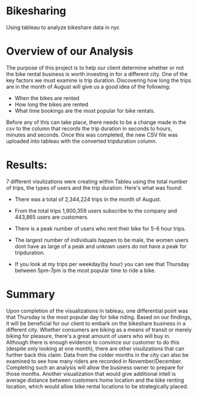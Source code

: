 # Bikesharing
Using tableau to analyze bikeshare data in nyc

# Overview of our Analysis

The purpose of this project is to help our client determine whether or not the bike rental business is worth investing in for a different city. One of the key factors we must examine is trip duration. Discovering how long the trips are in the month of August will give us a good idea of the following: 

* When the bikes are rented
* How long the bikes are rented
* What time bookings are the most popular for bike rentals. 

Before any of this can take place, there needs to be a change made in the csv to the column that records the trip duration in seconds to hours, minutes and seconds. Once this was completed, the new CSV file was uploaded into tableau with the converted tripduration column.

# Results:

7 different visulizations were creating within Tableu using the total number of trips, the types of users and the trip duration. Here's what was found:

* There was a total of 2,344,224 trips in the month of August.

* From the total trips 1,900,359 users subscribe to the company and 443,865 users are customers.

* There is a peak number of users who rent their bike for 5-6 hour trips.

* The largest number of individuals happen to be male, the women users dont have as large of a peak and unkown users do not have a peak for tripduration.

* If you look at my trips per weekday(by hour) you can see that Thursday between 5pm-7pm is the most popular time to ride a bike.



# Summary

Upon completion of the visualizations in tableau, one differential point was that Thursday is the most popular day for bike riding. Based on our findings, it will be beneficial for our client to embark on the bikeshare business in a different city. Whether consumers are biking as a means of transit or merely biking for pleasure, there's a great amount of users who will buy in. Although there is enough evidence to convince our customer to do this (despite only looking at one month), there are other visulizations that can further back this claim. Data from the colder months in the city can also be examined to see how many riders are recorded in November/December. Completing such an analysis will allow the business owner to prepare for those months. Another visualization that would give additional intell is average distance between customers home location and the bike renting location, which would allow bike rental locations to be strategically placed.
